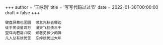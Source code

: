 +++
author = '王咏刚'
title = '写写代码过过节'
date = 2022-01-30T00:00:00
draft = false
+++

<div class="poem">

```
键盘屏幕也团圆  懒怠光标去哪边
徒手笑谈星两万  漫天飞挂债三千
望洋向若常兴叹  知著见微少问禅
凡人总有烦忧苦  忘掉烦忧过大年
```

</div>

